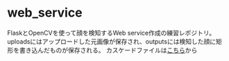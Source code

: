 # web_service
FlaskとOpenCVを使って顔を検知するWeb service作成の練習レポジトリ。
uploadsにはアップロードした元画像が保存され、outputsには検知した顔に矩形を書き込んだものが保存される。
カスケードファイルは[こちら](https://github.com/opencv/opencv)から

